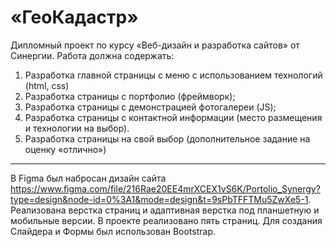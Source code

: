 # «ГеоКадастр»
Дипломный проект по курсу «Веб-дизайн и разработка сайтов» от Синергии.
Работа должна содержать: 
1. Разработка главной страницы с меню с использованием технологий (html, css)
2. Разработка страницы с портфолио (фреймворк);
3. Разработка страницы с демонстрацией фотогалереи (JS);
4. Разработка страницы с контактной информации (место размещения и технологии на выбор).
5. Разработка страницы на свой выбор (дополнительное задание на оценку «отлично»)
---------------------------------------------------------------------------------------
В Figma был набросан дизайн сайта https://www.figma.com/file/216Rae20EE4mrXCEX1vS6K/Portolio_Synergy?type=design&node-id=0%3A1&mode=design&t=9sPbTFFTMu5ZwXe5-1. Реализована верстка страниц и адаптивная верстка под планшетную и мобильные версии.
В проекте реализовано пять страниц.
Для создания Слайдера и Формы был использован Bootstrap.
